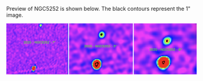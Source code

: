 Preview of NGC5252 is shown below. The black contours represent the 1" image. 

![NGC5252](NGC5252.png "NGC5252")



